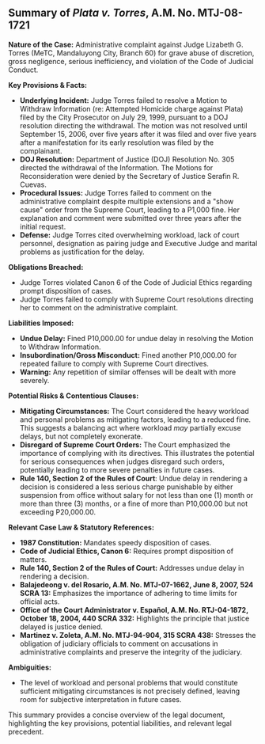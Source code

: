 ## Summary of *Plata v. Torres*, A.M. No. MTJ-08-1721

**Nature of the Case:** Administrative complaint against Judge Lizabeth G. Torres (MeTC, Mandaluyong City, Branch 60) for grave abuse of discretion, gross negligence, serious inefficiency, and violation of the Code of Judicial Conduct.

**Key Provisions & Facts:**

*   **Underlying Incident:** Judge Torres failed to resolve a Motion to Withdraw Information (re: Attempted Homicide charge against Plata) filed by the City Prosecutor on July 29, 1999, pursuant to a DOJ resolution directing the withdrawal.  The motion was not resolved until September 15, 2006, over five years after it was filed and over five years after a manifestation for its early resolution was filed by the complainant.
*   **DOJ Resolution:** Department of Justice (DOJ) Resolution No. 305 directed the withdrawal of the Information. The Motions for Reconsideration were denied by the Secretary of Justice Serafin R. Cuevas.
*   **Procedural Issues:** Judge Torres failed to comment on the administrative complaint despite multiple extensions and a "show cause" order from the Supreme Court, leading to a P1,000 fine. Her explanation and comment were submitted over three years after the initial request.
*   **Defense:**  Judge Torres cited overwhelming workload, lack of court personnel, designation as pairing judge and Executive Judge and marital problems as justification for the delay.

**Obligations Breached:**

*   Judge Torres violated Canon 6 of the Code of Judicial Ethics regarding prompt disposition of cases.
*   Judge Torres failed to comply with Supreme Court resolutions directing her to comment on the administrative complaint.

**Liabilities Imposed:**

*   **Undue Delay:** Fined P10,000.00 for undue delay in resolving the Motion to Withdraw Information.
*   **Insubordination/Gross Misconduct:** Fined another P10,000.00 for repeated failure to comply with Supreme Court directives.
*   **Warning:** Any repetition of similar offenses will be dealt with more severely.

**Potential Risks & Contentious Clauses:**

*   **Mitigating Circumstances:** The Court considered the heavy workload and personal problems as mitigating factors, leading to a reduced fine. This suggests a balancing act where workload *may* partially excuse delays, but not completely exonerate.
*   **Disregard of Supreme Court Orders:** The Court emphasized the importance of complying with its directives. This illustrates the potential for serious consequences when judges disregard such orders, potentially leading to more severe penalties in future cases.
* **Rule 140, Section 2 of the Rules of Court**: Undue delay in rendering a decision is considered a less serious charge punishable by either suspension from office without salary for not less than one (1) month or more than three (3) months, or a fine of more than P10,000.00 but not exceeding P20,000.00.

**Relevant Case Law & Statutory References:**

*   **1987 Constitution:** Mandates speedy disposition of cases.
*   **Code of Judicial Ethics, Canon 6:** Requires prompt disposition of matters.
*   **Rule 140, Section 2 of the Rules of Court:** Addresses undue delay in rendering a decision.
*   **Balajedeong v. del Rosario, A.M. No. MTJ-07-1662, June 8, 2007, 524 SCRA 13:** Emphasizes the importance of adhering to time limits for official acts.
*   **Office of the Court Administrator v. Español, A.M. No. RTJ-04-1872, October 18, 2004, 440 SCRA 332:** Highlights the principle that justice delayed is justice denied.
*   **Martinez v. Zoleta, A.M. No. MTJ-94-904, 315 SCRA 438:** Stresses the obligation of judiciary officials to comment on accusations in administrative complaints and preserve the integrity of the judiciary.

**Ambiguities:**

*   The level of workload and personal problems that would constitute sufficient mitigating circumstances is not precisely defined, leaving room for subjective interpretation in future cases.

This summary provides a concise overview of the legal document, highlighting the key provisions, potential liabilities, and relevant legal precedent.
